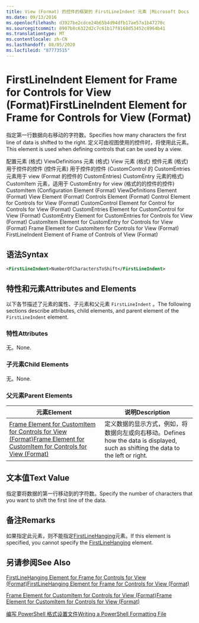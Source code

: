 ```yaml
---
title: View (Format) 的控件的框架的 FirstLineIndent 元素 |Microsoft Docs
ms.date: 09/13/2016
ms.openlocfilehash: d3927be2cdce24b65b4d94dfb17ae57a1b47270c
ms.sourcegitcommit: 0907b8c6322d2c7c61b17f8168d53452c8964b41
ms.translationtype: MT
ms.contentlocale: zh-CN
ms.lasthandoff: 08/05/2020
ms.locfileid: "87773515"
---
```

# <a name="firstlineindent-element-for-frame-for-controls-for-view-format"></a><span data-ttu-id="ed8f6-102">FirstLineIndent Element for Frame for Controls for View (Format)</span><span class="sxs-lookup"><span data-stu-id="ed8f6-102">FirstLineIndent Element for Frame for Controls for View (Format)</span></span>

<span data-ttu-id="ed8f6-103">指定第一行数据向右移动的字符数。</span><span class="sxs-lookup"><span data-stu-id="ed8f6-103">Specifies how many characters the first line of data is shifted to the right.</span></span> <span data-ttu-id="ed8f6-104">定义可由视图使用的控件时，将使用此元素。</span><span class="sxs-lookup"><span data-stu-id="ed8f6-104">This element is used when defining controls that can be used by a view.</span></span>

<span data-ttu-id="ed8f6-105">配置元素 (格式) ViewDefinitions 元素 (格式) View 元素 (格式) 控件元素 (格式) 用于控件的控件 (控件元素) 用于控件的控件 (CustomControl 的 CustomEntries 元素用于 view (Format 的控件的 CustomEntries) CustomEntry 元素的格式) CustomItem 元素，适用于 CustomEntry for view (格式的的控件的控件) CustomItem (</span><span class="sxs-lookup"><span data-stu-id="ed8f6-105">Configuration Element (Format) ViewDefinitions Element (Format) View Element (Format) Controls Element (Format) Control Element for Controls for View (Format) CustomControl Element for Control for Controls for View (Format) CustomEntries Element for CustomControl for View (Format) CustomEntry Element for CustomEntries for Controls for View (Format) CustomItem Element for CustomEntry for Controls for View (Format) Frame Element for CustomItem for Controls for View (Format) FirstLineIndent Element of Frame of Controls of View (Format)</span></span>

## <a name="syntax"></a><span data-ttu-id="ed8f6-106">语法</span><span class="sxs-lookup"><span data-stu-id="ed8f6-106">Syntax</span></span>

```xml
<FirstLineIndent>NumberOfCharactersToShift</FirstLineIndent>
```

## <a name="attributes-and-elements"></a><span data-ttu-id="ed8f6-107">特性和元素</span><span class="sxs-lookup"><span data-stu-id="ed8f6-107">Attributes and Elements</span></span>

<span data-ttu-id="ed8f6-108">以下各节描述了元素的属性、子元素和父元素 `FirstLineIndent` 。</span><span class="sxs-lookup"><span data-stu-id="ed8f6-108">The following sections describe attributes, child elements, and parent element of the `FirstLineIndent` element.</span></span>

### <a name="attributes"></a><span data-ttu-id="ed8f6-109">特性</span><span class="sxs-lookup"><span data-stu-id="ed8f6-109">Attributes</span></span>

<span data-ttu-id="ed8f6-110">无。</span><span class="sxs-lookup"><span data-stu-id="ed8f6-110">None.</span></span>

### <a name="child-elements"></a><span data-ttu-id="ed8f6-111">子元素</span><span class="sxs-lookup"><span data-stu-id="ed8f6-111">Child Elements</span></span>

<span data-ttu-id="ed8f6-112">无。</span><span class="sxs-lookup"><span data-stu-id="ed8f6-112">None.</span></span>

### <a name="parent-elements"></a><span data-ttu-id="ed8f6-113">父元素</span><span class="sxs-lookup"><span data-stu-id="ed8f6-113">Parent Elements</span></span>

|<span data-ttu-id="ed8f6-114">元素</span><span class="sxs-lookup"><span data-stu-id="ed8f6-114">Element</span></span>|<span data-ttu-id="ed8f6-115">说明</span><span class="sxs-lookup"><span data-stu-id="ed8f6-115">Description</span></span>|
|-------------|-----------------|
|[<span data-ttu-id="ed8f6-116">Frame Element for CustomItem for Controls for View (Format)</span><span class="sxs-lookup"><span data-stu-id="ed8f6-116">Frame Element for CustomItem for Controls for View (Format)</span></span>](./frame-element-for-customitem-for-controls-for-view-format.md)|<span data-ttu-id="ed8f6-117">定义数据的显示方式，例如，将数据向左或向右移动。</span><span class="sxs-lookup"><span data-stu-id="ed8f6-117">Defines how the data is displayed, such as shifting the data to the left or right.</span></span>|

## <a name="text-value"></a><span data-ttu-id="ed8f6-118">文本值</span><span class="sxs-lookup"><span data-stu-id="ed8f6-118">Text Value</span></span>

<span data-ttu-id="ed8f6-119">指定要将数据的第一行移动到的字符数。</span><span class="sxs-lookup"><span data-stu-id="ed8f6-119">Specify the number of characters that you want to shift the first line of the data.</span></span>

## <a name="remarks"></a><span data-ttu-id="ed8f6-120">备注</span><span class="sxs-lookup"><span data-stu-id="ed8f6-120">Remarks</span></span>

<span data-ttu-id="ed8f6-121">如果指定此元素，则不能指定[FirstLineHanging](./firstlinehanging-element-for-frame-for-controls-for-view-format.md)元素。</span><span class="sxs-lookup"><span data-stu-id="ed8f6-121">If this element is specified, you cannot specify the [FirstLineHanging](./firstlinehanging-element-for-frame-for-controls-for-view-format.md) element.</span></span>

## <a name="see-also"></a><span data-ttu-id="ed8f6-122">另请参阅</span><span class="sxs-lookup"><span data-stu-id="ed8f6-122">See Also</span></span>

[<span data-ttu-id="ed8f6-123">FirstLineHanging Element for Frame for Controls for View (Format)</span><span class="sxs-lookup"><span data-stu-id="ed8f6-123">FirstLineHanging Element for Frame for Controls for View (Format)</span></span>](./firstlinehanging-element-for-frame-for-controls-for-view-format.md)

[<span data-ttu-id="ed8f6-124">Frame Element for CustomItem for Controls for View (Format)</span><span class="sxs-lookup"><span data-stu-id="ed8f6-124">Frame Element for CustomItem for Controls for View (Format)</span></span>](./frame-element-for-customitem-for-controls-for-view-format.md)

[<span data-ttu-id="ed8f6-125">编写 PowerShell 格式设置文件</span><span class="sxs-lookup"><span data-stu-id="ed8f6-125">Writing a PowerShell Formatting File</span></span>](./writing-a-powershell-formatting-file.md)
